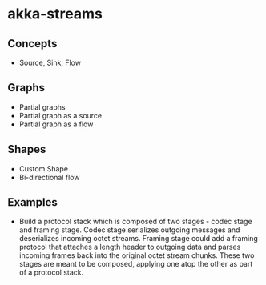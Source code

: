 # akka-streams

## Concepts
* Source, Sink, Flow

## Graphs
* Partial graphs
* Partial graph as a source
* Partial graph as a flow

## Shapes
* Custom Shape
* Bi-directional flow

## Examples
* Build a protocol stack which is composed of two stages - codec stage and framing stage. Codec stage serializes outgoing messages and deserializes incoming octet streams.
Framing stage could add a framing protocol that attaches a length header to outgoing data and parses incoming frames back into the original octet stream chunks. These two stages are meant
to be composed, applying one atop the other as part of a protocol stack.

